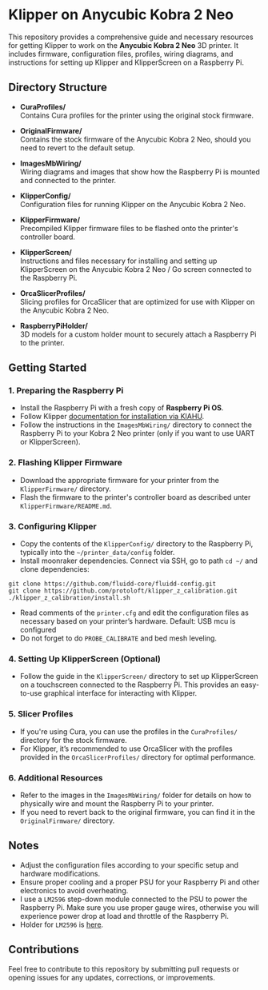 # Klipper on Anycubic Kobra 2 Neo

This repository provides a comprehensive guide and necessary resources for getting Klipper to work on the **Anycubic Kobra 2 Neo** 3D printer. It includes firmware, configuration files, profiles, wiring diagrams, and instructions for setting up Klipper and KlipperScreen on a Raspberry Pi.

## Directory Structure

- **CuraProfiles/**  
  Contains Cura profiles for the printer using the original stock firmware.
  
- **OriginalFirmware/**  
  Contains the stock firmware of the Anycubic Kobra 2 Neo, should you need to revert to the default setup.

- **ImagesMbWiring/**  
  Wiring diagrams and images that show how the Raspberry Pi is mounted and connected to the printer.

- **KlipperConfig/**  
  Configuration files for running Klipper on the Anycubic Kobra 2 Neo.

- **KlipperFirmware/**  
  Precompiled Klipper firmware files to be flashed onto the printer's controller board.

- **KlipperScreen/**  
  Instructions and files necessary for installing and setting up KlipperScreen on the Anycubic Kobra 2 Neo / Go screen connected to the Raspberry Pi.

- **OrcaSlicerProfiles/**  
  Slicing profiles for OrcaSlicer that are optimized for use with Klipper on the Anycubic Kobra 2 Neo.

- **RaspberryPiHolder/**  
  3D models for a custom holder mount to securely attach a Raspberry Pi to the printer.

## Getting Started

### 1. Preparing the Raspberry Pi

- Install the Raspberry Pi with a fresh copy of **Raspberry Pi OS**.
- Follow Klipper [documentation for installation via KIAHU](https://www.klipper3d.org/Installation.html#installing-via-kiauh).
- Follow the instructions in the `ImagesMbWiring/` directory to connect the Raspberry Pi to your Kobra 2 Neo printer (only if you want to use UART or KlipperScreen).

### 2. Flashing Klipper Firmware

- Download the appropriate firmware for your printer from the `KlipperFirmware/` directory.
- Flash the firmware to the printer's controller board as described unter `KlipperFirmware/README.md`.

### 3. Configuring Klipper

- Copy the contents of the `KlipperConfig/` directory to the Raspberry Pi, typically into the `~/printer_data/config` folder.
- Install moonraker dependencies. Connect via SSH, go to path `cd ~/` and clone dependencies:
```
git clone https://github.com/fluidd-core/fluidd-config.git
git clone https://github.com/protoloft/klipper_z_calibration.git
./klipper_z_calibration/install.sh
```
- Read comments of the `printer.cfg` and edit the configuration files as necessary based on your printer’s hardware. Default: USB mcu is configured
- Do not forget to do `PROBE_CALIBRATE` and bed mesh leveling.

### 4. Setting Up KlipperScreen (Optional)

- Follow the guide in the `KlipperScreen/` directory to set up KlipperScreen on a touchscreen connected to the Raspberry Pi. This provides an easy-to-use graphical interface for interacting with Klipper.

### 5. Slicer Profiles

- If you're using Cura, you can use the profiles in the `CuraProfiles/` directory for the stock firmware.
- For Klipper, it’s recommended to use OrcaSlicer with the profiles provided in the `OrcaSlicerProfiles/` directory for optimal performance.

### 6. Additional Resources

- Refer to the images in the `ImagesMbWiring/` folder for details on how to physically wire and mount the Raspberry Pi to your printer.
- If you need to revert back to the original firmware, you can find it in the `OriginalFirmware/` directory.

## Notes

- Adjust the configuration files according to your specific setup and hardware modifications.
- Ensure proper cooling and a proper PSU for your Raspberry Pi and other electronics to avoid overheating.
- I use a `LM2596` step-down module connected to the PSU to power the Raspberry Pi. Make sure you use proper gauge wires, otherwise you will experience power drop at load and throttle of the Raspberry Pi.
- Holder for `LM2596` is [here](https://www.thingiverse.com/thing:3324624/files).

## Contributions

Feel free to contribute to this repository by submitting pull requests or opening issues for any updates, corrections, or improvements.

